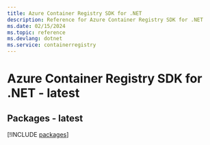 ```yaml
---
title: Azure Container Registry SDK for .NET
description: Reference for Azure Container Registry SDK for .NET
ms.date: 02/15/2024
ms.topic: reference
ms.devlang: dotnet
ms.service: containerregistry
---
```

# Azure Container Registry SDK for .NET - latest
## Packages - latest
[!INCLUDE [packages](container-registry-index.md)]